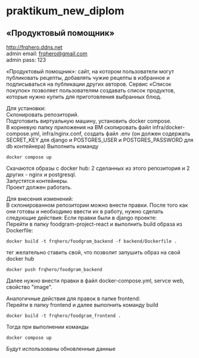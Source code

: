 # praktikum_new_diplom
## «Продуктовый помощник»
http://frqhero.ddns.net  
admin email: frqhero@gmail.com  
admin pass:  123

«Продуктовый помощник»: сайт, на котором пользователи могут публиковать рецепты, добавлять чужие рецепты в избранное и подписываться на публикации других авторов. Сервис «Список покупок» позволяет пользователям создавать список продуктов, которые нужно купить для приготовления выбранных блюд.

Для установки:  
Склонировать репозиторий.  
Подготовить виртуальную машину, установить docker compose.  
В корневую папку приложения на ВМ скопировать файл infra/docker-compose.yml, infra/nginx.conf, создать файл .env (он должен содержать SECRET_KEY для django и POSTGRES_USER и POSTGRES_PASSWORD для db контейнера)
Выполнить команду  
```
docker compose up  
``` 
Cкачаются образы с docker hub: 2 сделанных из этого репозитория и 2 других - nginx и postgresql.  
Запустятся контейнеры.  
Проект должен работать.

Для внесения изменений:  
В склонированном репозитории можно внести правки. После того как они готовы и необходимо ввести их в работу, нужно сделать следующие действия:
Если правки были в django проекте:  
Перейти в папку foodgram-project-react и выполнить build образа из Dockerfile:

```
docker build -t frqhero/foodgram_backend -f backend/Dockerfile .
```

тег желательно ставить свой, что позволит запушить образ на свой docker hub
```  
docker push frqhero/foodgram_backend
```
Далее нужно внести правки в файл docker-compose.yml, servce web, свойство "image".   
  
Аналогичные действия для правок в папке frontend:  
Перейти в папку frontend и далее выполнить команду build  
```
docker build -t frqhero/foodgram_frontend .
```
Тогда при выполнении команды

```
docker compose up
```
Будут использованы обновленные данные